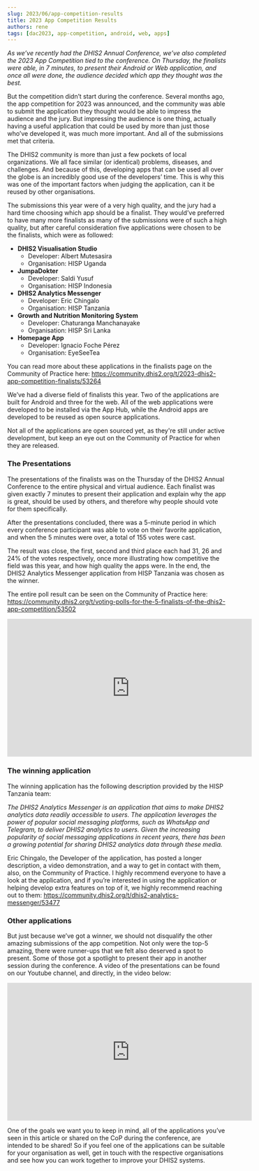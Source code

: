 ```yaml
---
slug: 2023/06/app-competition-results
title: 2023 App Competition Results
authors: rene
tags: [dac2023, app-competition, android, web, apps]
---
```


*As we’ve recently had the DHIS2 Annual Conference, we’ve also completed the 2023 App Competition tied to the conference. On Thursday, the finalists were able, in 7 minutes, to present their Android or Web application, and once all were done, the audience decided which app they thought was the best.*

<!--truncate-->

But the competition didn’t start during the conference. Several months ago, the app competition for 2023 was announced, and the community was able to submit the application they thought would be able to impress the audience and the jury. But impressing the audience is one thing, actually having a useful application that could be used by more than just those who’ve developed it, was much more important. And all of the submissions met that criteria. 

The DHIS2 community is more than just a few pockets of local organizations. We all face similar (or identical) problems, diseases, and challenges. And because of this, developing apps that can be used all over the globe is an incredibly good use of the developers’ time. This is why this was one of the important factors when judging the application, can it be reused by other organisations.

 The submissions this year were of a very high quality, and the jury had a hard time choosing which app should be a finalist. They would’ve preferred to have many more finalists as many of the submissions were of such a high quality, but after careful consideration five applications were chosen to be the finalists, which were as followed:

- **DHIS2 Visualisation Studio**
    - Developer: Albert Mutesasira
    - Organisation: HISP Uganda
- **JumpaDokter**
    - Developer: Saldi Yusuf
    - Organisation: HISP Indonesia
- **DHIS2 Analytics Messenger**
    - Developer: Eric Chingalo
    - Organisation: HISP Tanzania
- **Growth and Nutrition Monitoring System**
    - Developer: Chaturanga Manchanayake
    - Organisation: HISP Sri Lanka
- **Homepage App**
    - Developer: Ignacio Foche Pérez
    - Organisation: EyeSeeTea
    
You can read more about these applications in the finalists page on the Community of Practice here: https://community.dhis2.org/t/2023-dhis2-app-competition-finalists/53264
    
We’ve had a diverse field of finalists this year. Two of the applications are built for Android and three for the web. All of the web applications were developed to be installed via the App Hub, while the Android apps are developed to be reused as open source applications. 

Not all of the applications are open sourced yet, as they're still under active development, but keep an eye out on the Community of Practice for when they are released.
    
### The Presentations
    
The presentations of the finalists was on the Thursday of the DHIS2 Annual Conference to the entire physical and virtual audience. Each finalist was given exactly 7 minutes to present their application and explain why the app is great, should be used by others, and therefore why people should vote for them specifically. 
    
After the presentations concluded, there was a 5-minute period in which every conference participant was able to vote on their favorite application, and when the 5 minutes were over, a total of 155 votes were cast.
    
The result was close, the first, second and third place each had 31, 26 and 24% of the votes respectively, once more illustrating how competitive the field was this year, and how high quality the apps were. In the end, the DHIS2 Analytics Messenger application from HISP Tanzania was chosen as the winner.
    
The entire poll result can be seen on the Community of Practice here: https://community.dhis2.org/t/voting-polls-for-the-5-finalists-of-the-dhis2-app-competition/53502

<iframe width="560" height="315" src="https://www.youtube.com/embed/2XYclHVLKrI" title="YouTube video player" frameborder="0" allow="accelerometer; autoplay; clipboard-write; encrypted-media; gyroscope; picture-in-picture; web-share" allowfullscreen></iframe>
 

### The winning application
    
The winning application has the following description provided by the HISP Tanzania team:
    
*The DHIS2 Analytics Messenger is an application that aims to make DHIS2 analytics data readily accessible to users. The application leverages the power of popular social messaging platforms, such as WhatsApp and Telegram, to deliver DHIS2 analytics to users. Given the increasing popularity of social messaging applications in recent years, there has been a growing potential for sharing DHIS2 analytics data through these media.*
    
Eric Chingalo, the Developer of the application, has posted a longer description, a video demonstration, and a way to get in contact with them, also, on the Community of Practice. I highly recommend everyone to have a look at the application, and if you’re interested in using the application or helping develop extra features on top of it, we highly recommend reaching out to them: https://community.dhis2.org/t/dhis2-analytics-messenger/53477
    
### Other applications
    
But just because we’ve got a winner, we should not disqualify the other amazing submissions of the app competition. Not only were the top-5 amazing, there were runner-ups that we felt also deserved a spot to present. Some of those got a spotlight to present their app in another session during the conference. A video of the presentations can be found on our Youtube channel, and directly, in the video below:
    
<iframe width="560" height="315" src="https://www.youtube.com/embed/7dlTw4loy7k" title="YouTube video player" frameborder="0" allow="accelerometer; autoplay; clipboard-write; encrypted-media; gyroscope; picture-in-picture; web-share" allowfullscreen></iframe>
    
One of the goals we want you to keep in mind, all of the applications you’ve seen in this article or shared on the CoP during the conference, are intended to be shared! So if you feel one of the applications can be suitable for your organisation as well, get in touch with the respective organisations and see how you can work together to improve your DHIS2 systems.
